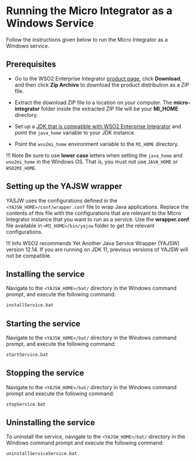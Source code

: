 # Running the Micro Integrator as a Windows Service

Follow the instructions given below to run the Micro Integrator as a Windows service.

## Prerequisites

-	Go to the WSO2 Enterprise Integrator [product page](https://wso2.com/integration/#), click **Download**, and then click **Zip Archive** to download the product distribution as a ZIP file.

-	Extract the download ZIP file to a location on your computer. The <b>micro-integrator</b> folder inside the extracted ZIP file will be your <b>MI_HOME</b> directory.

-	Set up a [JDK that is compatible with WSO2 Enterprise Integrator](../install_prerequisites/#environment-compatibility) and point the `java_home` variable to your JDK instance. 
 
-	Point the `wso2mi_home` environment variable to the `MI_HOME` directory.

!!! Note 
    Be sure to use **lower case** letters when setting the `java_home` and `wso2mi_home` in the Windows OS. That is, you must not use `JAVA_HOME` or `WSO2MI_HOME`.
  
## Setting up the YAJSW wrapper 

YASJW uses the configurations defined in the `<YAJSW_HOME>/conf/wrapper.conf` file to wrap Java applications. Replace the contents of this file with the configurations that are relevant to the Micro Integrator instance that you want to run as a service. Use the **wrapper.conf** file available in `<MI_HOME>/bin/yajsw` folder to get the relevant configurations.

!!! Info
    WSO2 recommends Yet Another Java Service Wrapper (YAJSW) version 12.14. If you are running on JDK 11, previous versions of YAJSW will not be compatible.

## Installing the service

Navigate to the `<YAJSW_HOME>/bat/` directory in the Windows command prompt, and execute the following command: 

```bash
installService.bat
```

## Starting the service

Navigate to the `<YAJSW_HOME>/bat/` directory in the Windows command prompt, and execute the following command: 

```bash
startService.bat
```

## Stopping the service

Navigate to the `<YAJSW_HOME>/bat/` directory in the Windows command prompt and execute the following command: 

```bash
stopService.bat
```

## Uninstalling the service

To uninstall the service, navigate to the `<YAJSW_HOME>/bat/` directory in the Windows command prompt and execute the following command: 
 
```bash
uninstallServiceService.bat
```
